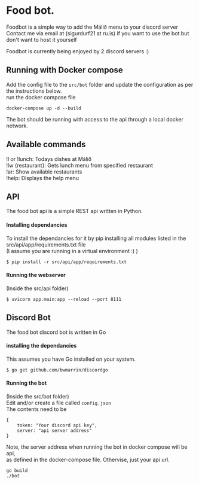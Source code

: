 # Food bot.
Foodbot is a simple way to add the Málið menu to your discord server  
Contact me via email  at (sigurdurf21 at ru.is) if you want to use the bot but don't want to host it yourself

Foodbot is currently being enjoyed by 2 discord servers :)  
## Running with Docker compose
Add the config file to the `src/bot` folder and update the configuration as per the instructions below.  
run the docker compose file
```
docker-compose up -d --build
```
The bot should be running with access to the api through a local docker network.
## Available commands 
!l or !lunch: Todays dishes at Málið  
!lw {restaurant}: Gets lunch menu from specified restaurant  
!ar: Show available restaurants  
!help: Displays the help menu  
  
## API
The food bot api is a simple REST api written in Python.
#### Installing dependancies
To install the dependancies for it by pip installing all modules listed in the src/api/app/requirements.txt file  
(I assume you are running in a virtual environment :) )
```
$ pip install -r src/api/app/requirements.txt 
```
#### Running the webserver
(Inside the src/api folder)
```
$ uvicorn app.main:app --reload --port 8111
```
## Discord Bot
The food bot discord bot is written in Go
#### installing the dependancies
This assumes you have Go installed on your system.
```
$ go get github.com/bwmarrin/discordgo
```
#### Running the bot
(Inside the src/bot folder)  
Edit and/or create a file called `config.json`  
The contents need to be 
```
{
    token: "Your discord api key",
    server: "api server address"
}
```
Note, the server address when running the bot in docker compose will be api,  
as defined in the docker-compose file. Othervise, just your api url.
```
go build
./bot
```
